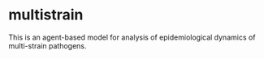 # multistrain
This is an agent-based model for analysis of epidemiological dynamics of multi-strain pathogens.
